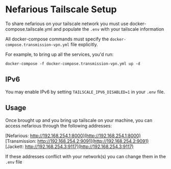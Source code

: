 # Nefarious Tailscale Setup

To share nefarious on your tailscale network you must use docker-compose.tailscale.yml and populate the `.env` with your tailscale information

All docker-compose commands must specify the `docker-compose.transmission-vpn.yml` file explicitly.

For example, to bring up all the services, you'd run:

    docker-compose -f docker-compose.transmission-vpn.yml up -d

## IPv6

You may enable IPv6 by setting `TAILSCALE_IPV6_DISABLED=1` in your `.env` file.

## Usage

Once brought up and you bring up tailscale on your machine, you can access nefarious through the following addresses:

[Nefarious: http://192.168.254.1:8000](http://192.168.254.1:8000)
[Transmission: http://192.168.254.2:9091](http://192.168.254.2:9091)
[Jackett: http://192.168.254.3:9117](http://192.168.254.3:9117)

If these addresses conflict with your network(s) you can change them in the `.env` file